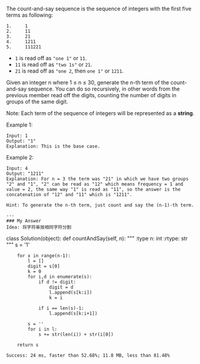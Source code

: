 The count-and-say sequence is the sequence of integers with the first five terms as following:
```
1.     1
2.     11
3.     21
4.     1211
5.     111221
```
- `1` is read off as `"one 1"` or `11`.
- `11` is read off as `"two 1s"` or `21`.
- `21` is read off as `"one 2`, then `one 1"` or `1211`.

Given an integer n where 1 ≤ n ≤ 30, generate the n-th term of the count-and-say sequence. 
You can do so recursively, in other words from the previous member read off the digits, 
counting the number of digits in groups of the same digit.

Note: Each term of the sequence of integers will be represented as a **string**.

Example 1:
```
Input: 1
Output: "1"
Explanation: This is the base case.
```
Example 2:
```
Input: 4
Output: "1211"
Explanation: For n = 3 the term was "21" in which we have two groups "2" and "1", "2" can be read as "12" which means frequency = 1 and value = 2, the same way "1" is read as "11", so the answer is the concatenation of "12" and "11" which is "1211".

Hint: To generate the n-th term, just count and say the (n-1)-th term.

---
### My Answer
Idea: 将字符串按相同字符分割
```
class Solution(object):
    def countAndSay(self, n):
        """
        :type n: int
        :rtype: str
        """
        s = '1'
        
        for x in range(n-1):
            l = []
            digit = s[0]
            k = 0
            for i,d in enumerate(s):
                if d != digit:
                    digit = d
                    l.append(s[k:i])
                    k = i

                if i == len(s)-1:
                    l.append(s[k:i+1])

            s = ''
            for i in l:
                s += str(len(i)) + str(i[0])
                
        return s
```
Success: 24 ms, faster than 52.68%; 11.8 MB, less than 81.48%

